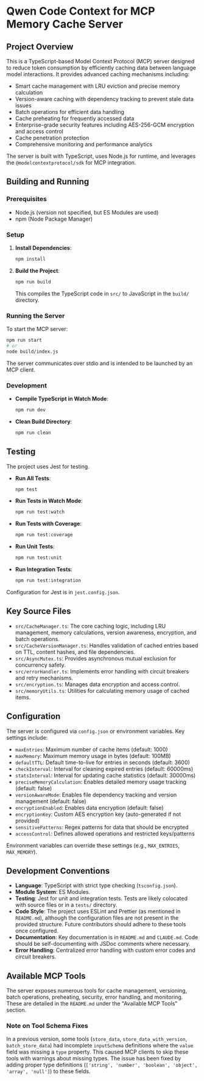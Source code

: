 # Qwen Code Context for MCP Memory Cache Server

## Project Overview

This is a TypeScript-based Model Context Protocol (MCP) server designed to reduce token consumption by efficiently caching data between language model interactions. It provides advanced caching mechanisms including:

- Smart cache management with LRU eviction and precise memory calculation
- Version-aware caching with dependency tracking to prevent stale data issues
- Batch operations for efficient data handling
- Cache preheating for frequently accessed data
- Enterprise-grade security features including AES-256-GCM encryption and access control
- Cache penetration protection
- Comprehensive monitoring and performance analytics

The server is built with TypeScript, uses Node.js for runtime, and leverages the `@modelcontextprotocol/sdk` for MCP integration.

## Building and Running

### Prerequisites

- Node.js (version not specified, but ES Modules are used)
- npm (Node Package Manager)

### Setup

1. **Install Dependencies**:
   ```bash
   npm install
   ```

2. **Build the Project**:
   ```bash
   npm run build
   ```
   This compiles the TypeScript code in `src/` to JavaScript in the `build/` directory.

### Running the Server

To start the MCP server:
```bash
npm run start
# or
node build/index.js
```

The server communicates over stdio and is intended to be launched by an MCP client.

### Development

- **Compile TypeScript in Watch Mode**:
  ```bash
  npm run dev
  ```
- **Clean Build Directory**:
  ```bash
  npm run clean
  ```

## Testing

The project uses Jest for testing.

- **Run All Tests**:
  ```bash
  npm test
  ```
- **Run Tests in Watch Mode**:
  ```bash
  npm run test:watch
  ```
- **Run Tests with Coverage**:
  ```bash
  npm run test:coverage
  ```
- **Run Unit Tests**:
  ```bash
  npm run test:unit
  ```
- **Run Integration Tests**:
  ```bash
  npm run test:integration
  ```

Configuration for Jest is in `jest.config.json`.

## Key Source Files

- `src/CacheManager.ts`: The core caching logic, including LRU management, memory calculations, version awareness, encryption, and batch operations.
- `src/CacheVersionManager.ts`: Handles validation of cached entries based on TTL, content hashes, and file dependencies.
- `src/AsyncMutex.ts`: Provides asynchronous mutual exclusion for concurrency safety.
- `src/errorHandler.ts`: Implements error handling with circuit breakers and retry mechanisms.
- `src/encryption.ts`: Manages data encryption and access control.
- `src/memoryUtils.ts`: Utilities for calculating memory usage of cached items.

## Configuration

The server is configured via `config.json` or environment variables. Key settings include:

- `maxEntries`: Maximum number of cache items (default: 1000)
- `maxMemory`: Maximum memory usage in bytes (default: 100MB)
- `defaultTTL`: Default time-to-live for entries in seconds (default: 3600)
- `checkInterval`: Interval for cleaning expired entries (default: 60000ms)
- `statsInterval`: Interval for updating cache statistics (default: 30000ms)
- `preciseMemoryCalculation`: Enables detailed memory usage tracking (default: false)
- `versionAwareMode`: Enables file dependency tracking and version management (default: false)
- `encryptionEnabled`: Enables data encryption (default: false)
- `encryptionKey`: Custom AES encryption key (auto-generated if not provided)
- `sensitivePatterns`: Regex patterns for data that should be encrypted
- `accessControl`: Defines allowed operations and restricted keys/patterns

Environment variables can override these settings (e.g., `MAX_ENTRIES`, `MAX_MEMORY`).

## Development Conventions

- **Language**: TypeScript with strict type checking (`tsconfig.json`).
- **Module System**: ES Modules.
- **Testing**: Jest for unit and integration tests. Tests are likely colocated with source files or in a `tests/` directory.
- **Code Style**: The project uses ESLint and Prettier (as mentioned in `README.md`), although the configuration files are not present in the provided structure. Future contributors should adhere to these tools once configured.
- **Documentation**: Key documentation is in `README.md` and `CLAUDE.md`. Code should be self-documenting with JSDoc comments where necessary.
- **Error Handling**: Centralized error handling with custom error codes and circuit breakers.

## Available MCP Tools

The server exposes numerous tools for cache management, versioning, batch operations, preheating, security, error handling, and monitoring. These are detailed in the `README.md` under the "Available MCP Tools" section.

### Note on Tool Schema Fixes

In a previous version, some tools (`store_data`, `store_data_with_version`, `batch_store_data`) had incomplete `inputSchema` definitions where the `value` field was missing a `type` property. This caused MCP clients to skip these tools with warnings about missing types. The issue has been fixed by adding proper type definitions (`['string', 'number', 'boolean', 'object', 'array', 'null']`) to these fields.
